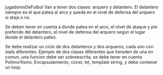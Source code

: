jugadoresDeFutbol
Van a tener dos clases: arquero y delantero.
  El delantero siempre es el que patea al arco y queda en el nivel de defensa del arquero si ataja o no.

  Se deben tener en cuenta a donde patea en el arco, el nivel de ataque y pie preferido del delantero, el nivel
  de defensa del arquero según el lugar donde el delantero pateo.

  Se debe realizar un ciclo de dos delanteros y dos arqueros, cada uno con stats diferentes.
  Ejemplo de dos clases diferentes que hereden de una en comun, una funcion debe ser sobreescrita, se
debe tener en cuenta Polimorfismo, Encapsulamiento, const, let, template string, y debe contener un loop. 

